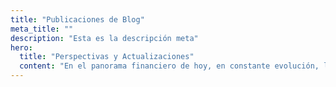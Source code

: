 ```yaml
---
title: "Publicaciones de Blog"
meta_title: ""
description: "Esta es la descripción meta"
hero:
  title: "Perspectivas y Actualizaciones"
  content: "En el panorama financiero de hoy, en constante evolución, la gestión eficaz de las finanzas se ha vuelto más crucial que nunca."
---
```

